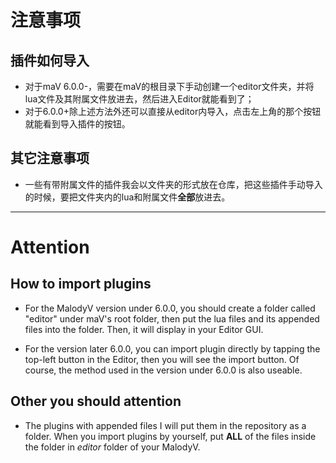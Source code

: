 # 注意事项

## 插件如何导入
  * 对于maV 6.0.0-，需要在maV的根目录下手动创建一个editor文件夹，并将lua文件及其附属文件放进去，然后进入Editor就能看到了；
  * 对于6.0.0+除上述方法外还可以直接从editor内导入，点击左上角的那个按钮就能看到导入插件的按钮。

## 其它注意事项
  * 一些有带附属文件的插件我会以文件夹的形式放在仓库，把这些插件手动导入的时候，要把文件夹内的lua和附属文件**全部**放进去。
  ---
# Attention

## How to import plugins
  *  For the MalodyV version under 6.0.0, you should create a folder called "editor" under maV's root folder, then put the lua files and its appended files into the folder. Then, it will display in your Editor GUI.
 
  *  For the version later 6.0.0, you can import plugin directly by tapping the top-left button in the Editor, then you will see the import button. Of course, the method used in the version under 6.0.0 is also useable.

## Other you should attention
  *  The plugins with appended files I will put them in the repository as a folder. When you import plugins by yourself, put **ALL** of the files inside the folder in *editor* folder of your MalodyV.
